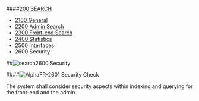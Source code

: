 ####[200 SEARCH](https://github.com/massiveart/sulu-docs/tree/master/system-requirements/200-search "200 SEARCH")

* [2100 General](https://github.com/massiveart/sulu-docs/tree/master/system-requirements/200-search/2100_general.md "2100 General")
* [2200 Admin Search](https://github.com/massiveart/sulu-docs/tree/master/system-requirements/200-search/2200_admin.md "2200 Admin Search")
* [2300 Front-end Search](https://github.com/massiveart/sulu-docs/tree/master/system-requirements/200-search/2300_frontend.md "2300 Front-end Search")
* [2400 Statistics](https://github.com/massiveart/sulu-docs/tree/master/system-requirements/200-search/2400_statistics.md "2400 Statistics")
* [2500 Interfaces](https://github.com/massiveart/sulu-docs/tree/master/system-requirements/200-search/2500_interfaces.md "2500 Interfaces")
* 2600 Security

##![search](https://raw.github.com/massiveart/sulu-docs/master/system-requirements/images/search.png)2600 Security

####![Alpha](https://raw.github.com/massiveart/sulu-docs/master/system-requirements/images/alpha.png)FR-2601 Security Check

The system shall consider security aspects within indexing and querying for the front-end and the admin.